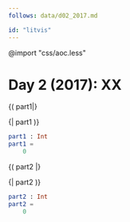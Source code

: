 ```yaml
---
follows: data/d02_2017.md

id: "litvis"
---
```


@import "css/aoc.less"

# Day 2 (2017): XX

{( part1|}

{| part1 )}

```elm {l r}
part1 : Int
part1 =
    0
```

{( part2 |}

{| part2 )}

```elm {l r}
part2 : Int
part2 =
    0
```
